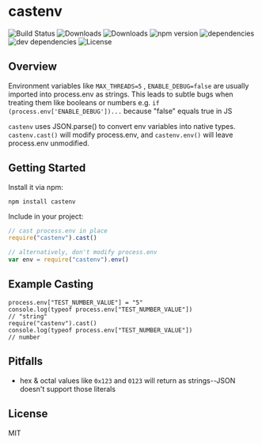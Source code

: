 # castenv

![Build Status](https://img.shields.io/travis/tonymet/castenv.svg)
![Downloads](https://img.shields.io/npm/dm/castenv.svg)
![Downloads](https://img.shields.io/npm/dt/castenv.svg)
![npm version](https://img.shields.io/npm/v/castenv.svg)
![dependencies](https://img.shields.io/david/tonymet/castenv.svg)
![dev dependencies](https://img.shields.io/david/dev/tonymet/castenv.svg)
![License](https://img.shields.io/npm/l/castenv.svg)

## Overview

Environment variables like `MAX_THREADS=5` , `ENABLE_DEBUG=false` are usually imported into process.env as strings.
This leads to subtle bugs when treating them like booleans or numbers e.g. `if (process.env['ENABLE_DEBUG'])...`
because "false" equals true in JS

`castenv` uses JSON.parse() to convert env variables into native types.  `castenv.cast()` will modify process.env,
 and `castenv.env()` will leave process.env unmodified.

## Getting Started

Install it via npm:

```shell
npm install castenv
```

Include in your project:

```javascript
// cast process.env in place
require("castenv").cast()

// alternatively, don't modify process.env
var env = require("castenv").env()
```


## Example Casting
```
process.env["TEST_NUMBER_VALUE"] = "5"
console.log(typeof process.env["TEST_NUMBER_VALUE"])
// "string"
require("castenv").cast()
console.log(typeof process.env["TEST_NUMBER_VALUE"])
// number
```

## Pitfalls
* hex & octal values like `0x123` and `0123` will return as strings--JSON doesn't support those literals

## License

MIT
